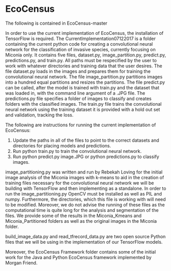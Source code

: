 # EcoCensus
The following is contained in EcoCensus-master

In order to use the current implementation of EcoCensus, the installation of TensorFlow is required. The CurrentImplementation07122017 is a folder containing the current python code for creating a convolutional neural network for the classification of invasive species, currently focusing on Miconia only. It contains five files, dataset.py, image_partition.py, predict.py, predictions.py, and train.py. All paths must be respecified by the user to work with whatever directories and training data that the user desires. The file dataset.py loads in the images and prepares them for training the convolutional neural network. The file image_partition.py partitions images into a hundred equal partitions and resizes the partitions. The file predict.py can be called, after the model is trained with train.py and the dataset that was loaded in, with the command line argument of a .JPG file. The predictions.py file specifies a folder of images to classify and creates folders with the classified images. The train.py file trains the convolutional neural network using the training dataset it is provided with a hold out set and validation, tracking the loss. 

The following are instructions for running the current implementation of EcoCensus:

  1. Update the paths in all of the files to point to the correct datasets and directories for placing models and predictions. 
  2. Run python train.py to train the convolutional neural network. 
  3. Run python predict.py image.JPG or python predictions.py to classify images.

image_partitioning.py was written and run by Rebekah Loving for the initial image analysis of the Miconia images with k-means to aid in the creation of training files necessary for the convolutional neural network we will be building with TensorFlow and then implementing as a standalone. In order to run the image_partitioning.py OpenCV must be installed as well as PIL and numpy. Furthermore, the directories, which this file is working with will need to be modified. Moreover, we do not advise the running of these files as the computational time is quite long for the analysis and segmentation of the files. We provide some of the results in the Miconia_Kmeans and Miconia_Partitioned folders as well as the original images in the Miconia folder.

build_image_data.py and read_tfrecord_data.py are two open source Python files that we will be using in the implementation of our TensorFlow models.

Moreover, the EcoCensus Framework folder contains some of the initial work for the Java and Python EcoCensus framework implemented by Morgan Friend.
